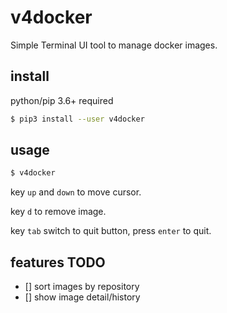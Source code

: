 # v4docker

Simple Terminal UI tool to manage docker images.

## install

python/pip 3.6+ required

```bash
$ pip3 install --user v4docker
```


## usage

```bash
$ v4docker
```

key `up` and `down` to move cursor.

key `d` to remove image.

key `tab` switch to quit button, press `enter` to quit.


## features TODO

- [] sort images by repository
- [] show image detail/history
